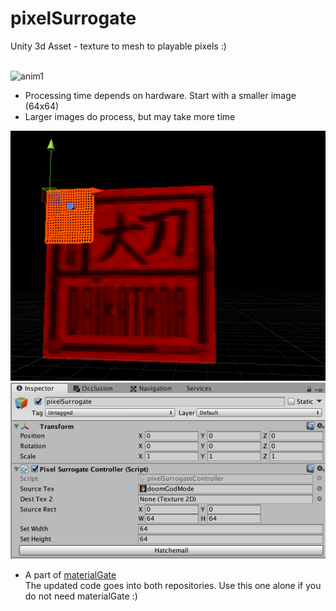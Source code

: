 # pixelSurrogate
Unity 3d Asset - texture to mesh to playable pixels :)
<br><br>

![anim1](https://github.com/eagleEggs/pixelSurrogate/blob/master/screenShots/pixelSurrogate_gif2.gif?raw=true)<br>

 - Processing time depends on hardware. Start with a smaller image (64x64)
 - Larger images do process, but may take more time
 
 ![anim1](https://github.com/eagleEggs/pixelSurrogate/blob/master/screenShots/pixelSurrogate_quads.png?raw=true)<br>
 ![anim1](https://github.com/eagleEggs/pixelSurrogate/blob/master/screenShots/pixelSurrogate_editor_1.png?raw=true)
- A part of [materialGate](https://www.github.com/eagleEggs/materialGate)<br>
The updated code goes into both repositories. Use this one alone if you do not need materialGate :)
